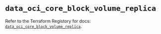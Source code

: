 # `data_oci_core_block_volume_replica`

Refer to the Terraform Registory for docs: [`data_oci_core_block_volume_replica`](https://registry.terraform.io/providers/oracle/oci/6.18.0/docs/data-sources/core_block_volume_replica).
